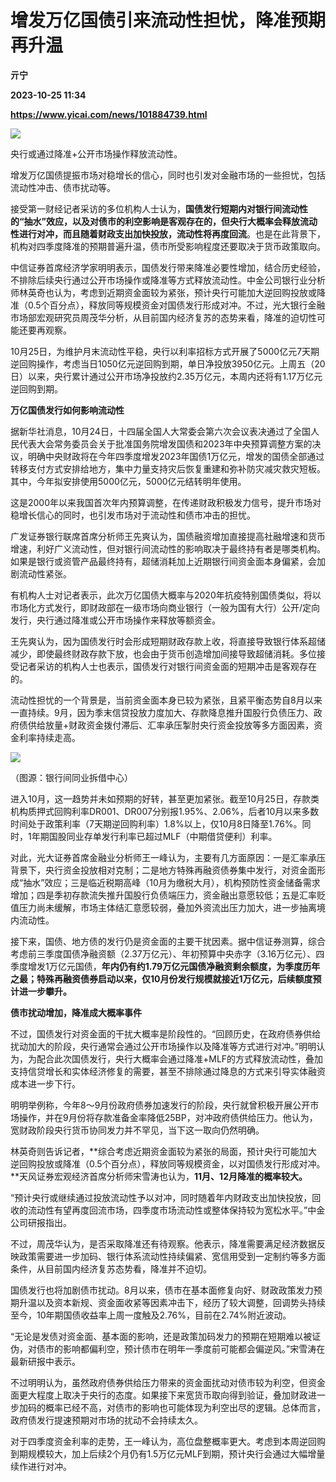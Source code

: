 # 增发万亿国债引来流动性担忧，降准预期再升温
**亓宁**

**2023-10-25 11:34**

**https://www.yicai.com/news/101884739.html**

![](https://imgcdn.yicai.com/uppics/slides/2023/10/50b45671093611b4e24d571604ccf1cc.jpg)

央行或通过降准+公开市场操作释放流动性。

增发万亿国债提振市场对稳增长的信心，同时也引发对金融市场的一些担忧，包括流动性冲击、债市扰动等。

接受第一财经记者采访的多位机构人士认为，**国债发行短期内对银行间流动性的“抽水”效应，以及对债市的利空影响是客观存在的，但央行大概率会释放流动性进行对冲，而且随着财政支出加快投放，流动性将再度回流**。也是在此背景下，机构对四季度降准的预期普遍升温，债市所受影响程度还要取决于货币政策取向。

中信证券首席经济学家明明表示，国债发行带来降准必要性增加，结合历史经验，不排除后续央行通过公开市场操作或降准等方式释放流动性。中金公司银行业分析师林英奇也认为，考虑到近期资金面较为紧张，预计央行可能加大逆回购投放或降准（0.5个百分点），释放同等规模资金对国债发行形成对冲。不过，光大银行金融市场部宏观研究员周茂华分析，从目前国内经济复苏的态势来看，降准的迫切性可能还要再观察。

10月25日，为维护月末流动性平稳，央行以利率招标方式开展了5000亿元7天期逆回购操作，考虑当日1050亿元逆回购到期，单日净投放3950亿元。上周五（20日）以来，央行累计通过公开市场净投放约2.35万亿元，本周内还将有1.17万亿元逆回购到期。

**万亿国债发行如何影响流动性**

据新华社消息，10月24日，十四届全国人大常委会第六次会议表决通过了全国人民代表大会常务委员会关于批准国务院增发国债和2023年中央预算调整方案的决议，明确中央财政将在今年四季度增发2023年国债1万亿元，增发的国债全部通过转移支付方式安排给地方，集中力量支持灾后恢复重建和弥补防灾减灾救灾短板。其中，今年拟安排使用5000亿元，5000亿元结转明年使用。

这是2000年以来我国首次年内预算调整，在传递财政积极发力信号，提升市场对稳增长信心的同时，也引发市场对于流动性和债市冲击的担忧。

广发证券银行联席首席分析师王先爽认为，国债融资增加直接提高社融增速和货币增速，利好广义流动性，但对银行间流动性的影响取决于最终持有者是哪类机构。如果是银行或资管产品最终持有，超储消耗加上近期银行间资金面本身偏紧，会加剧流动性紧张。

有机构人士对记者表示，此次万亿国债大概率与2020年抗疫特别国债类似，将以市场化方式发行，即财政部在一级市场向商业银行（一般为国有大行）公开/定向发行，央行通过降准或公开市场操作来释放等额资金。

王先爽认为，因为国债发行时会形成短期财政存款上收，将直接导致银行体系超储减少，即使最终财政存款下放，也会由于货币创造增加间接导致超储消耗。多位接受记者采访的机构人士也表示，国债发行对银行间资金面的短期冲击是客观存在的。

流动性担忧的一个背景是，当前资金面本身已较为紧张，且紧平衡态势自8月以来一直持续。9月，因为季末信贷投放力度加大、存款降息推升国股行负债压力、政府债供给放量+财政资金拨付滞后、汇率承压掣肘央行资金投放等多方面因素，资金利率持续走高。

![](https://imgcdn.yicai.com/uppics/images/2023/10/5a439b60e2164f252b61f9b9582d24fa.jpg)

（图源：银行间同业拆借中心）

进入10月，这一趋势并未如预期的好转，甚至更加紧张。截至10月25日，存款类机构质押式回购利率DR001、DR007分别报1.95%、2.06%，后者10月以来多数时间处于政策利率（7天期逆回购利率）1.8%以上，仅10月8日降至1.76%。同时，1年期国股同业存单发行利率已超过MLF（中期借贷便利）利率。

对此，光大证券首席金融业分析师王一峰认为，主要有几方面原因：一是汇率承压背景下，央行资金投放相对克制；二是地方特殊再融资债券集中发行，对资金面形成“抽水”效应；三是临近税期高峰（10月为缴税大月），机构预防性资金储备需求增加；四是季初存款流失推升国股行负债端压力，资金融出意愿较低；五是汇率贬值压力尚未缓解，市场主体结汇意愿较弱，叠加外资流出压力加大，进一步抽离境内流动性。

接下来，国债、地方债的发行仍是资金面的主要干扰因素。据中信证券测算，综合考虑前三季度国债净融资额（2.37万亿元）、年初预算中央赤字（3.16万亿元）、四季度增发1万亿元国债，**年内仍有约1.79万亿元国债净融资剩余额度，为季度历年之最；特殊再融资债券启动以来，仅10月份发行规模就接近1万亿元，后续额度预计进一步攀升。**

**债市扰动增加，降准成大概率事件**

不过，国债发行对资金面的干扰大概率是阶段性的。“回顾历史，在政府债券供给扰动加大的阶段，央行通常会通过公开市场操作以及降准等方式进行对冲。”明明认为，为配合此次国债发行，央行大概率会通过降准+MLF的方式释放流动性，叠加支持信贷增长和实体经济修复的需要，甚至不排除通过降息的方式来引导实体融资成本进一步下行。

明明举例称，今年8～9月份政府债券加速发行的阶段，央行就曾积极开展公开市场操作，并在9月份将存款准备金率降低25BP，对冲政府债供给压力。他认为，宽财政阶段央行货币协同发力并不罕见，当下这一取向仍然明确。

林英奇则告诉记者，**综合考虑近期资金面较为紧张的局面，预计央行可能加大逆回购投放或降准（0.5个百分点），释放同等规模资金，以对国债发行形成对冲。**天风证券宏观经济首席分析师宋雪涛也认为，**11月、12月降准的概率较大。**

“预计央行或继续通过投放流动性予以对冲，同时随着年内财政支出加快投放，回收的流动性有望再度回流市场，四季度市场流动性或整体保持较为宽松水平。”中金公司研报指出。

不过，周茂华认为，是否采取降准还有待观察。他表示，降准需要满足经济数据反映政策需要进一步加码、银行体系流动性持续偏紧、宽信用受到一定制约等多方面条件，从目前国内经济复苏态势看，降准并不迫切。

国债发行也将加剧债市扰动。8月以来，债市在基本面修复向好、财政政策发力预期升温以及资本新规、资金面收紧等因素冲击下，经历了较大调整，回调势头持续至今，10年期国债收益率上周一度触及2.76%，目前在2.74%附近波动。

“无论是发债对资金面、基本面的影响，还是政策加码发力的预期在短期难以被证伪，对债市的影响都偏利空，预计债市在明年一季度前可能都会偏逆风。”宋雪涛在最新研报中表示。

不过明明认为，虽然政府债券供给压力带来的资金面扰动对债市较为利空，但资金面更大程度上取决于央行的态度。如果接下来宽货币取向得到验证，叠加财政进一步加码的概率已经不高，对债市的影响也可能体现为利空出尽的逻辑。总体而言，政府债发行提速预期对市场的扰动不会持续太久。

对于四季度资金利率的走势，王一峰认为，高位盘整概率更大。考虑到本周逆回购到期规模较大，加上后续2个月仍有1.5万亿元MLF到期，预计央行会通过大幅增量续作进行对冲。